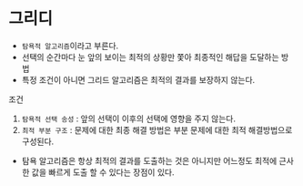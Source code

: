 # 그리디

- `탐욕적 알고리즘`이라고 부른다.
- 선택의 순간마다 눈 앞의 보이는 최적의 상황만 쫓아 최종적인 해답을 도달하는 방법
- 특정 조건이 아니면 그리드 알고리즘은 최적의 결과를 보장하지 않는다.

조건

1. `탐욕적 선택 송성` : 앞의 선택이 이후의 선택에 영향을 주지 않는다.
2. `최적 부분 구조` : 문제에 대한 최종 해결 방법은 부분 문제에 대한 최적 해결방법으로 구성된다.

- 탐욕 알고리즘은 항상 최적의 결과를 도출하는 것은 아니지만 어느정도 최적에 근사한 값을 빠르게 도출 할 수 있다는 장점이 있다.
